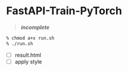 # FastAPI-Train-PyTorch

>***incomplete***
```bash
% chmod a+x run.sh
% ./run.sh
```

- [ ] result.html
- [ ] apply style
